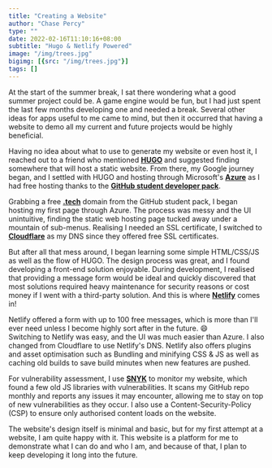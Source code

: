 ```yaml
---
title: "Creating a Website"
author: "Chase Percy"
type: ""
date: 2022-02-16T11:10:16+08:00
subtitle: "Hugo & Netlify Powered"
image: "/img/trees.jpg"
bigimg: [{src: "/img/trees.jpg"}]
tags: []
---
```


At the start of the summer break, I sat there wondering what a good summer project could be. A game engine would be fun, but
I had just spent the last few months developing one and needed a break. Several other ideas for apps useful to me came to mind,
but then it occurred that having a website to demo all my current and future projects would be highly beneficial.
<!--more-->

Having no idea about what to use to generate my website or even host it, I reached out to a friend who mentioned __[HUGO](https://gohugo.io/)__ and
suggested finding somewhere that will host a static website. From there, my Google journey began, and I settled with HUGO and hosting through
Microsoft's __[Azure](https://azure.microsoft.com/en-au/?&ef_id=EAIaIQobChMI967dk6WD9gIVhTUrCh3XHApJEAAYASAAEgItmPD_BwE:G:s&OCID=AID2200144_SEM_EAIaIQobChMI967dk6WD9gIVhTUrCh3XHApJEAAYASAAEgItmPD_BwE:G:s&gclid=EAIaIQobChMI967dk6WD9gIVhTUrCh3XHApJEAAYASAAEgItmPD_BwE)__
as I had free hosting thanks to the __[GitHub student developer pack](https://education.github.com/pack)__.

Grabbing a free __[.tech](https://get.tech/)__ domain from the GitHub student pack, I began hosting my first page through Azure.
The process was messy and the UI unintuitive, finding the static web hosting page tucked away under a mountain of sub-menus.
Realising I needed an SSL certificate, I switched to __[Cloudflare](https://www.cloudflare.com/en-gb/)__ as my DNS since they offered free SSL certificates.

But after all that mess around, I began learning some simple HTML/CSS/JS as well as the flow of HUGO.
The design process was great, and I found developing a front-end solution enjoyable. During development, I realised that providing
a message form would be ideal and quickly discovered that most solutions required heavy maintenance for security reasons or cost money if I went
with a third-party solution. And this is where __[Netlify](https://www.netlify.com/)__ comes in! 

Netlify offered a form with up to 100 free messages, which is more than I'll ever need unless I become highly sort after in the future. :smile:  
Switching to Netlify was easy, and the UI was much easier than Azure. I also changed from Cloudflare to use Netlify's DNS. Netlify also offers
plugins and asset optimisation such as Bundling and minifying CSS & JS as well as caching old builds to save build minutes when new features
are pushed.

For vulnerability assessment, I use __[SNYK](https://snyk.io/)__ to monitor my website, which found a few old JS libraries with vulnerabilities. It scans my GitHub repo monthly and reports any issues it may encounter, allowing me to stay on top of new vulnerabilities as they occur.
I also use a Content-Security-Policy (CSP) to ensure only authorised content loads on the website.

The website's design itself is minimal and basic, but for my first attempt at a website, I am quite happy with it. This website is 
a platform for me to demonstrate what I can do and who I am, and because of that, I plan to keep developing it long into the future.